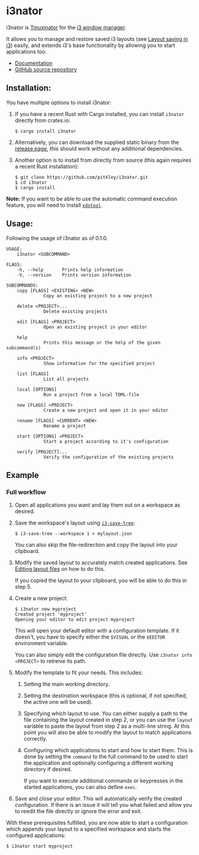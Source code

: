 # i3nator

i3nator is [Tmuxinator][gh-tmuxinator] for the [i3 window manager][i3wm].

It allows you to manage and restore saved i3 layouts (see [Layout saving in
i3][i3wm-layout-saving]) easily, and extends i3's base functionality by allowing you to start
applications too.

* [Documentation][i3nator-docs]
* [GitHub source repository][i3nator-gh]

## Installation:

You have multiple options to install i3nator:

1. If you have a recent Rust with Cargo installed, you can install `i3nator` directly from
   crates.io:

    ```console
    $ cargo install i3nator
    ```

2. Alternatively, you can download the supplied static binary from the [release
   page][i3nator-releases], this should work without any additional dependencies.

3. Another option is to install from directly from source (this again requires a recent Rust
   installation):

    ```console
    $ git clone https://github.com/pitkley/i3nator.git
    $ cd i3nator
    $ cargo install
    ```

**Note:** If you want to be able to use the automatic command execution feature, you will need
to install [`xdotool`][xdotool].

## Usage:

Following the usage of i3nator as of 0.1.0.

```text
USAGE:
    i3nator <SUBCOMMAND>

FLAGS:
    -h, --help       Prints help information
    -V, --version    Prints version information

SUBCOMMANDS:
    copy [FLAGS] <EXISTING> <NEW>
              Copy an existing project to a new project

    delete <PROJECT>...
              Delete existing projects

    edit [FLAGS] <PROJECT>
              Open an existing project in your editor

    help
              Prints this message or the help of the given subcommand(s)

    info <PROJECT>
              Show information for the specified project

    list [FLAGS]
              List all projects

    local [OPTIONS]
              Run a project from a local TOML-file

    new [FLAGS] <PROJECT>
              Create a new project and open it in your editor

    rename [FLAGS] <CURRENT> <NEW>
              Rename a project

    start [OPTIONS] <PROJECT>
              Start a project according to it's configuration

    verify [PROJECT]...
              Verify the configuration of the existing projects
```

## Example

### Full workflow

1. Open all applications you want and lay them out on a workspace as desired.

2. Save the workspace's layout using [`i3-save-tree`][i3wm-save-tree]:

    ```console
    $ i3-save-tree --workspace 1 > mylayout.json
    ```

    You can also skip the file-redirection and copy the layout into your clipboard.

3. Modify the saved layout to accurately match created applications. See [Editing layout
   files][i3wm-modify-layout] on how to do this.

    If you copied the layout to your clipboard, you will be able to do this in step 5.

4. Create a new project:

    ```console
    $ i3nator new myproject
    Created project 'myproject'
    Opening your editor to edit project myproject
    ```

    This will open your default editor with a configuration template. If it doesn't, you have to
    specify either the `$VISUAL` or the `$EDITOR` environment variable.

    You can also simply edit the configuration file directly. Use `i3nator info <PROJECT>` to
    retreive its path.

5. Modify the template to fit your needs. This includes:

   1. Setting the main working directory.
   2. Setting the destination workspace (this is optional, if not specified, the active one
      will be used).
   3. Specifying which layout to use. You can either supply a path to the file containing the
      layout created in step 2, or you can use the `layout` variable to paste the layout from
      step 2 as a multi-line string. At this point you will also be able to modify the layout
      to match applications correctly.
   4. Configuring which applications to start and how to start them. This is done by setting
      the `command` to the full command to be used to start the application and optionally
      configuring a different working directory if desired.

        If you want to execute additional commands or keypresses in the started applications,
        you can also define `exec`.

6. Save and close your editor. This will automatically verify the created configuration. If
   there is an issue it will tell you what failed and allow you to reedit the file directly or
   ignore the error and exit.

With these prerequisites fulfilled, you are now able to start a configuration which appends
your layout to a specified workspace and starts the configured applications:

```console
$ i3nator start myproject
```

[gh-tmuxinator]: https://github.com/tmuxinator/tmuxinator
[i3nator-docs]: https://docs.rs/i3nator
[i3nator-gh]: https://github.com/pitkley/i3nator
[i3nator-releases]: https://github.com/pitkley/i3nator/releases
[i3wm]: https://i3wm.org/
[i3wm-modify-layout]: https://i3wm.org/docs/layout-saving.html#_editing_layout_files
[i3wm-layout-saving]: https://i3wm.org/docs/layout-saving.html
[i3wm-save-tree]: https://i3wm.org/docs/layout-saving.html#_saving_the_layout
[xdotool]: https://github.com/jordansissel/xdotool
